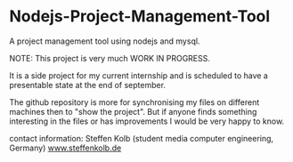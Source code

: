 Nodejs-Project-Management-Tool
==============================

A project management tool using nodejs and mysql.

NOTE:
This project is very much WORK IN PROGRESS.


It is a side project for my current internship and is scheduled
to have a presentable state at the end of september.

The github repository is more for synchronising my files on different machines then to "show the project".
But if anyone finds something interesting in the files or has improvements I would be very happy to know.


contact information:
Steffen Kolb (student media computer engineering, Germany)
www.steffenkolb.de

